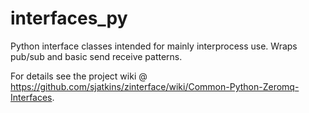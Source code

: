 interfaces_py
=============

Python interface classes intended for mainly interprocess use.  Wraps pub/sub and basic send receive patterns. 

For details see the project wiki @ https://github.com/sjatkins/zinterface/wiki/Common-Python-Zeromq-Interfaces.
